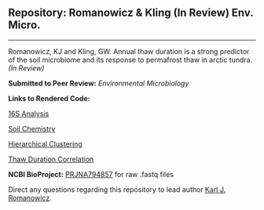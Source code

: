 ## Repository: Romanowicz & Kling (In Review) Env. Micro.
____________________________________________________________

Romanowicz, KJ and Kling, GW. Annual thaw duration is a strong predictor of the soil microbiome and its response to permafrost thaw in arctic tundra. *(In Review)*

**Submitted to Peer Review:** *Environmental Microbiology*

**Links to Rendered Code:** 

[16S Analysis](https://rpubs.com/kjromano/EnvMicro22_16S_Analysis)

[Soil Chemistry](https://rpubs.com/kjromano/EnvMicro22_SOIL_Analysis)

[Hierarchical Clustering](https://rpubs.com/kjromano/EnvMicro22_CLUSTER_Analysis)

[Thaw Duration Correlation](https://rpubs.com/kjromano/EnvMicro22_CORR_Analysis)

**NCBI BioProject:** [PRJNA794857](https://www.ncbi.nlm.nih.gov/bioproject/?term=PRJNA794857) for raw .fastq files

Direct any questions regarding this repository to lead author [Karl J. Romanowicz](mailto:kjromano@umich.edu).
